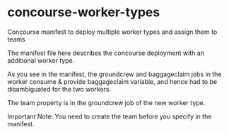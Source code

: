 # concourse-worker-types
Concourse manifest to deploy multiple worker types and assign them to teams

The manifest file here describes the concourse deployment with an additional worker type. 

As you see in the manifest, the groundcrew and baggageclaim jobs in the worker consume & provide baggageclaim variable, and hence had to be disambiguated for the two workers. 

The team property is in the groundcrew job of the new worker type. 

Important Note: You need to create the team before you specify in the manifest. 

